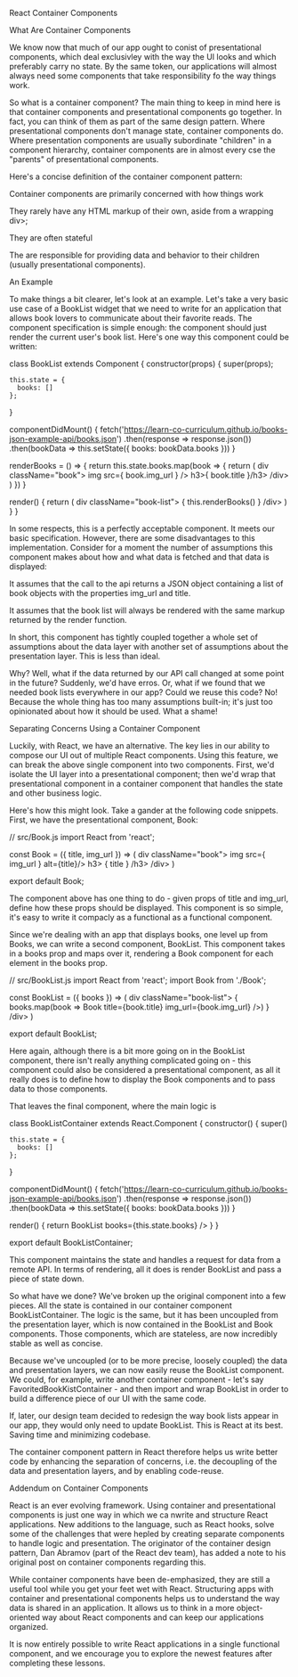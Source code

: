 React Container Components

What Are Container Components

We know now that much of our app ought to conist of presentational components, which deal exclusivley with the way the UI looks and which preferably carry no state. By the same token, our applications will almost always need some components that take responsibility fo the way things work.

So what is a container component? The main thing to keep in mind here is that container components and presentational components go together. In fact, you can think of them as part of the same design pattern. Where presentational components don't manage state, container components do. Where presentation components are usually subordinate "children" in a component hierarchy, container components are in almost every cse the "parents" of presentational components.

Here's a concise definition of the container component pattern:

Container components are primarily concerned with how things work

They rarely have any HTML markup of their own, aside from a wrapping div>;

They are often stateful

The are responsible for providing data and behavior to their children (usually presentational components).

An Example

To make things a bit clearer, let's look at an example. Let's take a very basic use case of a BookList widget that we need to write for an application that allows book lovers to communicate about their favorite reads. The component specification is simple enough: the component should just render the current user's book list. Here's one way this component could be written:

class BookList extends Component {
  constructor(props) {
    super(props);

    this.state = {
      books: []
    };
  }

  componentDidMount() {
    fetch('https://learn-co-curriculum.github.io/books-json-example-api/books.json')
      .then(response => response.json())
      .then(bookData => this.setState({ books: bookData.books }))
  }

  renderBooks = () => {
    return this.state.books.map(book => {
      return (
        div className="book">
          img src={ book.img_url } />
          h3>{ book.title }/h3>
        /div>
      )
    })
  }

  render() {
    return (
      div className="book-list">
        { this.renderBooks() }
      /div>
    )
  }
} 

In some respects, this is a perfectly acceptable component. It meets our basic specification. However, there are some disadvantages to this implementation. Consider for a moment the number of assumptions this component makes about how and what data is fetched and that data is displayed:

It assumes that the call to the api returns a JSON object containing a list of book objects with the properties img_url and title.

It assumes that the book list will always be rendered with the same markup returned by the render function.

In short, this component has tightly coupled together a whole set of assumptions about the data layer with another set of assumptions about the presentation layer. This is less than ideal.

Why? Well, what if the data returned by our API call changed at some point in the future? Suddenly, we'd have erros. Or, what if we found that we needed book lists everywhere in our app? Could we reuse this code? No! Because the whole thing has too many assumptions built-in; it's just too opinionated about how it should be used. What a shame!

Separating Concerns Using a Container Component

Luckily, with React, we have an alternative. The key lies in our ability to compose our UI out of multiple React components. Using this feature, we can break the above single component into two components. First, we'd isolate the UI layer into a presentational component; then we'd wrap that presentational component in a container component that handles the state and other business logic.

Here's how this might look. Take a gander at the following code snippets. First, we have the presentational component, Book:

// src/Book.js
import React from 'react';

const Book = ({ title, img_url }) => (
  div className="book">
    img src={ img_url } alt={title}/>
    h3> { title } /h3>
  /div>
)

export default Book; 

The component above has one thing to do - given props of title and img_url, define how these
props should be displayed. This component is so simple, it's easy to write it compacly as a functional as a functional component.

Since we're dealing with an app that displays books, one level up from Books, we can write a second component, BookList. This component takes in a books prop and maps over it, rendering a Book component for each element in the books prop.

// src/BookList.js
import React from 'react';
import Book from './Book';

const BookList = ({ books }) => (
  div className="book-list">
    { books.map(book => Book title={book.title} img_url={book.img_url} />) }
  /div>
)

export default BookList; 

Here again, although there is a bit more going on in the BookList component, there isn't really anything complicated going on - this component could also be considered a presentational component, as all it really does is to define how to display the Book components and to pass data to those components.

That leaves the final component, where the main logic is

class BookListContainer extends React.Component {
  constructor() {
    super()

    this.state = {
      books: []
    };
  }

  componentDidMount() {
    fetch('https://learn-co-curriculum.github.io/books-json-example-api/books.json')
      .then(response => response.json())
      .then(bookData => this.setState({ books: bookData.books }))
  }

  render() {
    return BookList books={this.state.books} />
  }
}

export default BookListContainer; 

This component maintains the state and handles a request for data from a remote API. In terms of rendering, all it does is render BookList and pass a piece of state down.

So what have we done? We've broken up the original component into a few pieces. All the state is contained in our container component BookListContainer. The logic is the same, but it has been uncoupled from the presentation layer, which is now contained in the BookList and Book components. Those components, which are stateless, are now incredibly stable as well as concise.

Because we've uncoupled (or to be more precise, loosely coupled) the data and presentation layers, we can now easily reuse the BookList component. We could, for example, write another container component - let's say FavoritedBookKistContainer - and then import and wrap BookList in order to build a difference piece of our UI with the same code.

If, later, our design team decided to redesign the way book lists appear in our app, they would only need to update BookList. This is React at its best. Saving time and minimizing codebase.

The container component pattern in React therefore helps us write better code by enhancing the separation of concerns, i.e. the decoupling of the data and presentation layers, and by enabling code-reuse.

Addendum on Container Components

React is an ever evolving framework. Using container and presentational components is just one way in which we ca nwrite and structure React applications. New additions to the language, such as React hooks, solve some of the challenges that were hepled by creating separate components to handle logic and presentation. The originator of the container design pattern, Dan Abramov (part of the React dev team), has added a note to his original post on container components regarding this.

While container components have been de-emphasized, they are still a useful tool while you get your feet wet with React. Structuring apps with container and presentational components helps us to understand the way data is shared in an application. It allows us to think in a more object-oriented way about React components and can keep our applications organized.

It is now entirely possible to write React applications in a single functional component, and we encourage you to explore the newest features after completing these lessons.